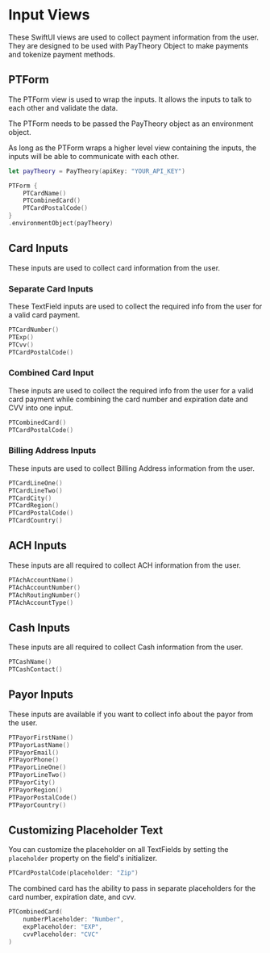 # Input Views

These SwiftUI views are used to collect payment information from the user. They are designed to be used with PayTheory Object to make payments and tokenize payment methods.

## PTForm

The PTForm view is used to wrap the inputs. It allows the inputs to talk to each other and validate the data.

The PTForm needs to be passed the PayTheory object as an environment object.

As long as the PTForm wraps a higher level view containing the inputs, the inputs will be able to communicate with each other.

```swift
let payTheory = PayTheory(apiKey: "YOUR_API_KEY")

PTForm {
    PTCardName()
    PTCombinedCard()
    PTCardPostalCode()
}
.environmentObject(payTheory)
```

## Card Inputs

These inputs are used to collect card information from the user.

### Separate Card Inputs

These TextField inputs are used to collect the required info from the user for a valid card payment.

```swift
PTCardNumber()
PTExp()
PTCvv()
PTCardPostalCode()
```

### Combined Card Input

These inputs are used to collect the required info from the user for a valid card payment while combining the card number and expiration date and CVV into one input.

```swift
PTCombinedCard()
PTCardPostalCode()
```

### Billing Address Inputs

These inputs are used to collect Billing Address information from the user.

```swift
PTCardLineOne()
PTCardLineTwo()
PTCardCity()
PTCardRegion()
PTCardPostalCode()
PTCardCountry()
```

## ACH Inputs

These inputs are all required to collect ACH information from the user.

```swift
PTAchAccountName()
PTAchAccountNumber()
PTAchRoutingNumber()
PTAchAccountType()
```

## Cash Inputs

These inputs are all required to collect Cash information from the user.

```swift
PTCashName()
PTCashContact()
```

## Payor Inputs

These inputs are available if you want to collect info about the payor from the user.

```swift
PTPayorFirstName()
PTPayorLastName()
PTPayorEmail()
PTPayorPhone()
PTPayorLineOne()
PTPayorLineTwo()
PTPayorCity()
PTPayorRegion()
PTPayorPostalCode()
PTPayorCountry()
```

## Customizing Placeholder Text

You can customize the placeholder on all TextFields by setting the `placeholder` property on the field's initializer.

```swift
PTCardPostalCode(placeholder: "Zip")
```

The combined card has the ability to pass in separate placeholders for the card number, expiration date, and cvv.

```swift
PTCombinedCard(
    numberPlaceholder: "Number",
    expPlaceholder: "EXP",
    cvvPlaceholder: "CVC"
)
```
